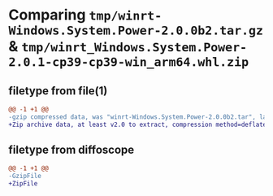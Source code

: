 # Comparing `tmp/winrt-Windows.System.Power-2.0.0b2.tar.gz` & `tmp/winrt_Windows.System.Power-2.0.1-cp39-cp39-win_arm64.whl.zip`

## filetype from file(1)

```diff
@@ -1 +1 @@
-gzip compressed data, was "winrt-Windows.System.Power-2.0.0b2.tar", last modified: Sat Dec  2 18:26:00 2023, max compression
+Zip archive data, at least v2.0 to extract, compression method=deflate
```

## filetype from diffoscope

```diff
@@ -1 +1 @@
-GzipFile
+ZipFile
```

